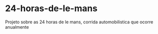 # 24-horas-de-le-mans
Projeto sobre as 24 horas de le mans, corrida automobilistica que ocorre anualmente
